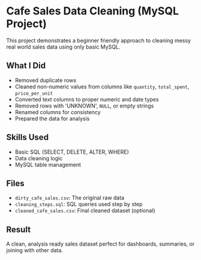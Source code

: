 # Cafe Sales Data Cleaning (MySQL Project)

This project demonstrates a beginner friendly approach to cleaning messy real world sales data using only basic MySQL.

## What I Did

- Removed duplicate rows
- Cleaned non-numeric values from columns like `quantity`, `total_spent`, `price_per_unit`
- Converted text columns to proper numeric and date types
- Removed rows with 'UNKNOWN', `NULL`, or empty strings
- Renamed columns for consistency
- Prepared the data for analysis

## Skills Used

- Basic SQL (SELECT, DELETE, ALTER, WHERE)
- Data cleaning logic
- MySQL table management

## Files

- `dirty_cafe_sales.csv`: The original raw data
- `cleaning_steps.sql`: SQL queries used step by step
- `cleaned_cafe_sales.csv`: Final cleaned dataset (optional)

## Result

A clean, analysis ready sales dataset  perfect for dashboards, summaries, or joining with other data.
